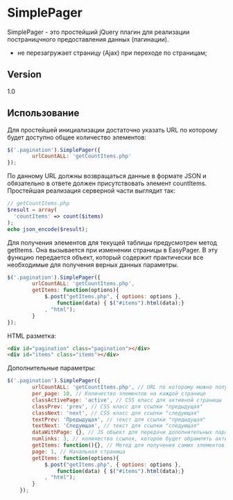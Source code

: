 SimplePager
=========

SimplePager - это простейший jQuery плагин для реализации постраницчного предоставления данных (пагинации).

  - не перезагружает страницу (Ajax) при переходе по страницам;


Version
-

1.0

Использование
-----------

Для простейшей инициализации достаточно указать URL по которому будет доступно общее количество элементов:

```js
$('.pagination').SimplePager({
        urlCountALL: 'getCountItems.php'
});
```
По данному URL должны возвращаться данные в формате JSON и обязательно в ответе должен присутствовать элемент countItems.
Простейшая реализация серверной части выглядит так:
```php
// getCountItems.php
$result = array(
  'countItems' => count($items)
);
echo json_encode($result);
```


Для получения элементов для текущей таблицы предусмотрен метод getItems. Она вызывается при изменении страницы в EasyPager. В эту функцию передается объект, который содержит практически все необходимые для получения верных данных параметры.

```js
$('.pagination').SimplePager({
        urlCountALL: 'getCountItems.php',
        getItems: function(options){
            $.post("getItems.php", { options: options }, 
                function(data) { $("#items").html(data);}
            , "html");
        }
});
```
HTML разметка:
```html
<div id="pagination" class="pagination"></div>
<div id="items" class="items"></div>
```

Дополнительные параметры:
```js
$('.pagination').SimplePager({
        urlCountALL: 'getCountItems.php', // URL по которому можно получить общее количество элементов
        per_page: 10, // Количество элементов на каждой странице
        classActivePage: 'active', // CSS класс для активной страницы
        classPrev: 'prev', // CSS класс для ссылки "предыдущая"
        classNext: 'next', // CSS класс для ссылки "следующая"
        textPrev: 'Предыдущая', // текст для ссылки "предыдущая"
        textNext: 'Следующая', // текст для ссылки "следующая"
        dataWithPage: {}, // JS объект для передачи дополнительных параметров при переключении страниц
        numlinks: 3, // количество ссылок, которое будет обрамлять активную страницу
        getItems: function(){}, // Метод для получения самих элементов
        page: 1, // Начальная страница
        getItems: function(options){
            $.post("getItems.php", { options: options }, 
                function(data) { $("#items").html(data);}
            , "html");
        }
    });
```